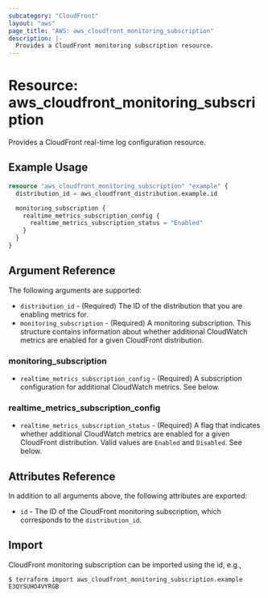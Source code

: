 ```yaml
---
subcategory: "CloudFront"
layout: "aws"
page_title: "AWS: aws_cloudfront_monitoring_subscription"
description: |-
  Provides a CloudFront monitoring subscription resource.
---
```


# Resource: aws_cloudfront_monitoring_subscription

Provides a CloudFront real-time log configuration resource.

## Example Usage

```terraform
resource "aws_cloudfront_monitoring_subscription" "example" {
  distribution_id = aws_cloudfront_distribution.example.id

  monitoring_subscription {
    realtime_metrics_subscription_config {
      realtime_metrics_subscription_status = "Enabled"
    }
  }
}
```

## Argument Reference

The following arguments are supported:

* `distribution_id` - (Required) The ID of the distribution that you are enabling metrics for.
* `monitoring_subscription` - (Required) A monitoring subscription. This structure contains information about whether additional CloudWatch metrics are enabled for a given CloudFront distribution.

### monitoring_subscription

* `realtime_metrics_subscription_config` - (Required) A subscription configuration for additional CloudWatch metrics. See below.

### realtime_metrics_subscription_config

* `realtime_metrics_subscription_status` - (Required) A flag that indicates whether additional CloudWatch metrics are enabled for a given CloudFront distribution. Valid values are `Enabled` and `Disabled`. See below.

## Attributes Reference

In addition to all arguments above, the following attributes are exported:

* `id` - The ID of the CloudFront monitoring subscription, which corresponds to the `distribution_id`.

## Import

CloudFront monitoring subscription can be imported using the id, e.g.,

```
$ terraform import aws_cloudfront_monitoring_subscription.example E3QYSUHO4VYRGB
```

<!-- cache-key: cdktf-0.17.0-pre.15 input-89957194046ce1b03fc02536cde4d3797b79d1079315f7342621155b0d297f33 -->